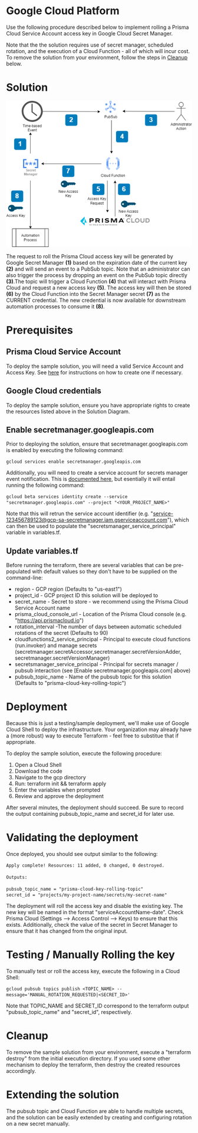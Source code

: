 # Google Cloud Platform 

Use the following procedure described below to implement rolling a Prisma Cloud Service Account access key in Google Cloud Secret Manager.

Note that the the solution requires use of secret manager, scheduled rotation, and the execution of a Cloud Function - all of which will incur cost.  To remove the solution from your environment, follow the steps in [Cleanup](./README.md#cleanup) below.

# Solution
![GCP Example Solution](../images/access_key_blog-gcp.png?raw=true "GCP Example Solution")

The request to roll the Prisma Cloud access key will be generated by Google Secret Manager **(1)** based on the expiration date of the current key **(2)** and will send an event to a PubSub topic. Note that an administrator can also trigger the process by dropping an event on the PubSub topic directly **(3)**.The topic will trigger a Cloud Function **(4)** that will interact with Prisma Cloud and request a new access key **(5)**. The access key will then be stored **(6)** by the Cloud Function into the Secret Manager secret **(7)** as the CURRENT credential. The new credential is now available for downstream automation processes to consume it **(8)**.

# Prerequisites
## Prisma Cloud Service Account
To deploy the sample solution, you will need a valid Service Account and Access Key. See [here](../README.md#prerequisites) for instructions on how to create one if necessary.

## Google Cloud credentials
To deploy the sample solution, ensure you have appropriate rights to create the resources listed above in the Solution Diagram.

## Enable secretmanager.googleapis.com
Prior to deploying the solution, ensure that secretmanager.googleapis.com is enabled by executing the following command:

```
gcloud services enable secretmanager.googleapis.com
```
Additionally, you will need to create a service account for secrets manager event notification. This is [documented here](https://cloud.google.com/secret-manager/docs/event-notifications?_gl=1*aip2qw*_ga*NzY0NDE2ODc5LjE3MTA4NTc0OTY.*_ga_WH2QY8WWF5*MTcxMTk4ODAyMS4xMS4xLjE3MTE5ODg1ODUuMC4wLjA.&_ga=2.213479058.-764416879.1710857496#service-account), but esentially it will entail running the following command:

```
gcloud beta services identity create --service "secretmanager.googleapis.com" --project "<YOUR_PROJECT_NAME>"
```

Note that this will retrun the service account identifier (e.g. "service-123456789123@gcp-sa-secretmanager.iam.gserviceaccount.com"), which can then be used to populate the "secretsmanager_service_principal" variable in variables.tf.

## Update variables.tf
Before running the terraform, there are several variables that can be pre-populated with default values so they don't have to be supplied on the command-line:
- region - GCP region (Defaults to "us-east1")
- project_id - GCP project ID this solution will be deployed to
- secret_name - Secret to store - we recommend using the Prisma Cloud Service Account name
- prisma_cloud_console_url - Location of the Prisma Cloud console (e.g. "https://api.prismacloud.io")
- rotation_interval -The number of days between automatic scheduled rotations of the secret (Defaults to 90)
- cloudfunctions2_service_principal - Principal to execute cloud functions (run.invoker) and manage secrets (secretmanager.secretAccessor,secretmanager.secretVersionAdder, secretmanager.secretVersionManager)
- secretsmanager_service_principal - Principal for secrets manager / pubsub interaction (see [Enable secretmanager.googleapis.com] above)
- pubsub_topic_name - Name of the pubsub topic for this solution (Defaults to "prisma-cloud-key-rolling-topic")

# Deployment
Because this is just a testing/sample deployment, we'll make use of Google Cloud Shell to deploy the infrastructure. Your organization may already have a (more robust) way to execute Terraform - feel free to substitue that if appropriate. 

To deploy the sample solution, execute the following procedure:
1. Open a Cloud Shell
2. Download the code
4. Navigate to the gcp directory
5. Run: terraform init && terraform apply
7. Enter the variables when prompted
8. Review and approve the deployment

After several minutes, the deployment should succeed. Be sure to record the output containing pubsub_topic_name and secret_id for later use.

# Validating the deployment
Once deployed, you should see output similar to the following:
```
Apply complete! Resources: 11 added, 0 changed, 0 destroyed.

Outputs:

pubsub_topic_name = "prisma-cloud-key-rolling-topic"
secret_id = "projects/my-project-name/secrets/my-secret-name"
```

The deployment will roll the access key and disable the existing key. The new key will be named in the format "serviceAccountName-date".  Check Prisma Cloud (Settings --> Access Control --> Keys) to ensure that this exists. Additionally, check the value of the secret in Secret Manager to ensure that it has changed from the original input.

# Testing / Manually Rolling the key
To manually test or roll the access key, execute the following in a Cloud Shell:
```
gcloud pubsub topics publish <TOPIC_NAME> --message='MANUAL_ROTATION_REQUESTED|<SECRET_ID>'
```

Note that TOPIC_NAME and SECRET_ID correspond to the terraform output "pubsub_topic_name" and "secret_id", respectively.

# Cleanup
To remove the sample solution from your environment, execute a "terraform destroy" from the initial execution directory.  If you used some other mechanism to deploy the terraform, then destroy the created resources accordingly.

# Extending the solution
The pubsub topic and Cloud Function are able to handle multiple secrets, and the solution can be easily extended by creating and configuring rotation on a new secret manually.


